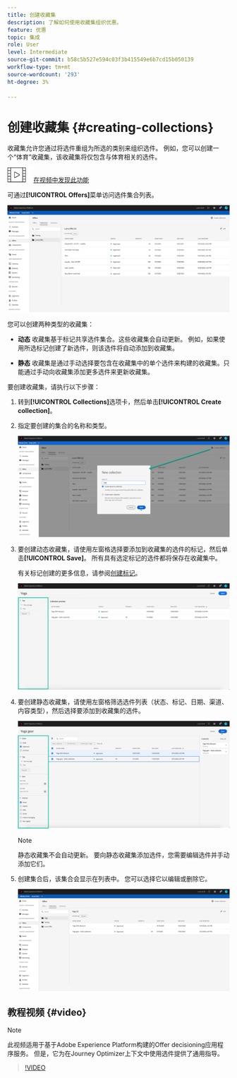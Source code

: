 ```yaml
---
title: 创建收藏集
description: 了解如何使用收藏集组织优惠。
feature: 优惠
topic: 集成
role: User
level: Intermediate
source-git-commit: b58c5b527e594c03f3b415549e6b7cd15b050139
workflow-type: tm+mt
source-wordcount: '293'
ht-degree: 3%

---
```


# 创建收藏集 {#creating-collections}

收藏集允许您通过将选件重组为所选的类别来组织选件。 例如，您可以创建一个“体育”收藏集，该收藏集将仅包含与体育相关的选件。

![](../../assets/do-not-localize/how-to-video.png) [在视频中发现此功能](#video)

可通过&#x200B;**[!UICONTROL Offers]**&#x200B;菜单访问选件集合列表。

![](../../assets/collections_list.png)

您可以创建两种类型的收藏集：

* **动态** 收藏集基于标记共享选件集合。这些收藏集会自动更新。 例如，如果使用所选标记创建了新选件，则该选件将自动添加到收藏集。

* **静态** 收藏集是通过手动选择要包含在收藏集中的单个选件来构建的收藏集。只能通过手动向收藏集添加更多选件来更新收藏集。

要创建收藏集，请执行以下步骤：

1. 转到&#x200B;**[!UICONTROL Collections]**&#x200B;选项卡，然后单击&#x200B;**[!UICONTROL Create collection]**。

1. 指定要创建的集合的名称和类型。

   ![](../../assets/collection_create.png)

1. 要创建动态收藏集，请使用左窗格选择要添加到收藏集的选件的标记，然后单击&#x200B;**[!UICONTROL Save]**。 所有具有选定标记的选件都将保存在收藏集中。

   有关标记创建的更多信息，请参阅[创建标记](../offer-library/creating-tags.md)。

   ![](../../assets/dynamic_collection.png)

1. 要创建静态收藏集，请使用左窗格筛选选件列表（状态、标记、日期、渠道、内容类型），然后选择要添加到收藏集的选件。

   ![](../../assets/static_collection.png)

   >[!NOTE]
   >
   >静态收藏集不会自动更新。 要向静态收藏集添加选件，您需要编辑选件并手动添加它们。

1. 创建集合后，该集合会显示在列表中。 您可以选择它以编辑或删除它。

   ![](../../assets/collection_created.png)

## 教程视频 {#video}

>[!NOTE]
>
>此视频适用于基于Adobe Experience Platform构建的Offer decisioning应用程序服务。 但是，它为在Journey Optimizer上下文中使用选件提供了通用指导。

>[!VIDEO](https://video.tv.adobe.com/v/329376?quality=12)
